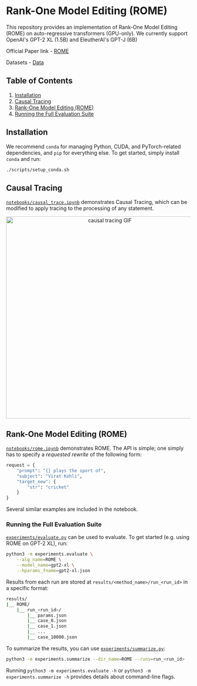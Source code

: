 # Rank-One Model Editing (ROME)

This repository provides an implementation of Rank-One Model Editing (ROME) on auto-regressive transformers (GPU-only).
We currently support OpenAI's GPT-2 XL (1.5B) and EleutherAI's GPT-J (6B)

Official Paper link - [ROME](https://openreview.net/forum?id=-h6WAS6eE4)

Datasets - [Data](https://rome.baulab.info/data/)

## Table of Contents
1. [Installation](#installation)
2. [Causal Tracing](#causal-tracing)
3. [Rank-One Model Editing (ROME)](#rank-one-model-editing-rome-1)
4. [Running the Full Evaluation Suite](#running-the-full-evaluation-suite)

## Installation

We recommend `conda` for managing Python, CUDA, and PyTorch-related dependencies, and `pip` for everything else. To get started, simply install `conda` and run:
```bash
./scripts/setup_conda.sh
```

## Causal Tracing

[`notebooks/causal_trace.ipynb`](notebooks/causal_trace.ipynb) demonstrates Causal Tracing, which can be modified to apply tracing to the processing of any statement.

<p align="center">
    <img src="https://thevisible.net/u/davidbau/romeweb/small-fast-ct-animation.gif" alt="causal tracing GIF" width="550px" />
</p>

## Rank-One Model Editing (ROME)

<!-- We provide a simple interactive notebook demonstrating ROME. -->

<!-- ### Second-Moment Key Statistics

**warning this is probably wrong; fixing later.**

First, key statistics must be collected. The `rome` package contains a `layer_stats` module for computing and caching key statistics. See [rome/layer_stats.py](rome/layer_stats.py) for additional flags, but the basic logic can be executed with the following commands:

GPT-2 XL:
```bash
python -m rome.layer_stats --layer_num=17 --model_name=gpt2-xl
```

GPT-J:
```bash
python -m rome.layer_stats --layer_num=10 --model_name=EleutherAI/gpt-j-6B
```

### ROME Model Rewriting -->

[`notebooks/rome.ipynb`](notebooks/rome.ipynb) demonstrates ROME. The API is simple; one simply has to specify a *requested rewrite* of the following form:

```python
request = {
    "prompt": "{} plays the sport of",
    "subject": "Virat Kohli",
    "target_new": {
        "str": "cricket"
    }
}
```

Several similar examples are included in the notebook.


### Running the Full Evaluation Suite

[`experiments/evaluate.py`](experiments/evaluate.py) can be used to evaluate.
To get started (e.g. using ROME on GPT-2 XL), run:
```bash
python3 -m experiments.evaluate \
    --alg_name=ROME \
    --model_name=gpt2-xl \
    --hparams_fname=gpt2-xl.json
```

Results from each run are stored at `results/<method_name>/run_<run_id>` in a specific format:
```bash
results/
|__ ROME/
    |__ run_<run_id>/
        |__ params.json
        |__ case_0.json
        |__ case_1.json
        |__ ...
        |__ case_10000.json
```

To summarize the results, you can use [`experiments/summarize.py`](experiments/summarize.py):
```bash
python3 -m experiments.summarize --dir_name=ROME --runs=run_<run_id>
```

Running `python3 -m experiments.evaluate -h` or `python3 -m experiments.summarize -h` provides details about command-line flags.


<!-- 
Each method is customizable through a set of hyperparameters. For ROME, they are defined in `rome/hparams.py`. At runtime, you must specify a configuration of hyperparams through a `.json` file located in `hparams/<method_name>`. Check out [`hparams/ROME/default.json`](hparams/ROME/default.json) for an example.

At runtime, you must specify two command-line arguments: the method name, and the filename of the hyperparameters `.json` file.
```bash
python3 -m experiments.evaluate --alg_name=ROME --hparams_fname=default.json
```

Running the following command will yield `dict` run summaries:
```bash
python3 -m experiments/summarize --alg_name=ROME --run_name=run_001
``` -->

